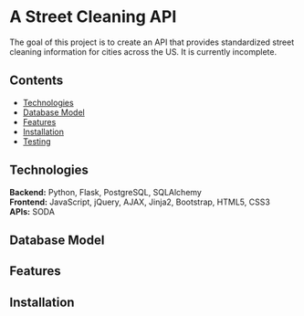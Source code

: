 # A Street Cleaning API
The goal of this project is to create an API that provides standardized street cleaning information for cities across the 
US. It is currently incomplete. 

## Contents
* [Technologies](#technologies)
* [Database Model](#database-model)
* [Features](#features)
* [Installation](#install)
* [Testing](#testing)

## <a name="technologies"></a>Technologies
<b>Backend:</b> Python, Flask, PostgreSQL, SQLAlchemy<br/>
<b>Frontend:</b> JavaScript, jQuery, AJAX, Jinja2, Bootstrap, HTML5, CSS3<br/>
<b>APIs:</b> SODA<br/>

## <a name="database-model"></a>Database Model

## <a name="features"></a>Features


## <a name="install"></a>Installation

